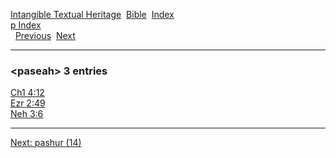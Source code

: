 [Intangible Textual Heritage](../../index)  [Bible](../index) 
[Index](index)   
[p Index](_p_)  
  [Previous](c08283)  [Next](c08285) 

------------------------------------------------------------------------

### &lt;paseah&gt; 3 entries

[Ch1 4:12](../kjv/ch1004.htm#012)  
[Ezr 2:49](../kjv/ezr002.htm#049)  
[Neh 3:6](../kjv/neh003.htm#006)  

------------------------------------------------------------------------

[Next: pashur (14)](c08285)
